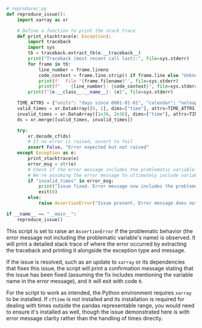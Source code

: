 ```python
# reproducer.py
def reproduce_issue():
    import xarray as xr

    # Define a function to print the stack trace
    def print_stacktrace(e: Exception):
        import traceback
        import sys
        tb = traceback.extract_tb(e.__traceback__)
        print("Traceback (most recent call last):", file=sys.stderr)
        for frame in tb:
            line_number = frame.lineno
            code_context = frame.line.strip() if frame.line else "Unknown"
            print(f'  File "{frame.filename}"', file=sys.stderr)
            print(f"    {line_number}: {code_context}", file=sys.stderr)
        print(f"{e.__class__.__name__}: {e}", file=sys.stderr)

    TIME_ATTRS = {"units": "days since 0001-01-01", "calendar": "noleap"}
    valid_times = xr.DataArray([0, 1], dims=["time"], attrs=TIME_ATTRS, name="valid_times")
    invalid_times = xr.DataArray([1e36, 2e36], dims=["time"], attrs=TIME_ATTRS, name="invalid_times")
    ds = xr.merge([valid_times, invalid_times])

    try:
        xr.decode_cf(ds)
        # If no error is raised, assert to fail
        assert False, "Error expected but not raised"
    except Exception as e:
        print_stacktrace(e)
        error_msg = str(e)
        # Check if the error message includes the problematic variable's names
        # We're assuming the error message to ultimately include variable names once the issue is resolved
        if "invalid_times" in error_msg:
            print("Issue fixed. Error message now includes the problematic variable name.")
            exit(0)
        else:
            raise AssertionError("Issue present. Error message does not include the problematic variable name.")

if __name__ == "__main__":
    reproduce_issue()
```

This script is set to raise an `AssertionError` if the problematic behavior (the error message not including the problematic variable's name) is observed. It will print a detailed stack trace of where the error occurred by extracting the traceback and printing it alongside the exception type and message.

If the issue is resolved, such as an update to `xarray` or its dependencies that fixes this issue, the script will print a confirmation message stating that the issue has been fixed (assuming the fix includes mentioning the variable name in the error message), and it will exit with code `0`.

For the script to work as intended, the Python environment requires `xarray` to be installed. If `cftime` is not installed and its installation is required for dealing with times outside the pandas representable range, you would need to ensure it's installed as well, though the issue demonstrated here is with error message clarity rather than the handling of times directly.